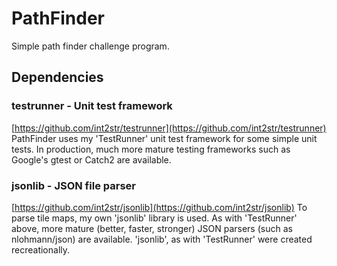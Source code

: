 # PathFinder

Simple path finder challenge program.

## Dependencies

### testrunner - Unit test framework

[https://github.com/int2str/testrunner](https://github.com/int2str/testrunner)
PathFinder uses my 'TestRunner' unit test framework for some simple unit tests.
In production, much more mature testing frameworks such as Google's gtest or
Catch2 are available.

### jsonlib - JSON file parser

[https://github.com/int2str/jsonlib](https://github.com/int2str/jsonlib)
To parse tile maps, my own 'jsonlib' library is used. As with 'TestRunner' above,
more mature (better, faster, stronger) JSON parsers (such as nlohmann/json) are
available. 'jsonlib', as with 'TestRunner' were created recreationally.
